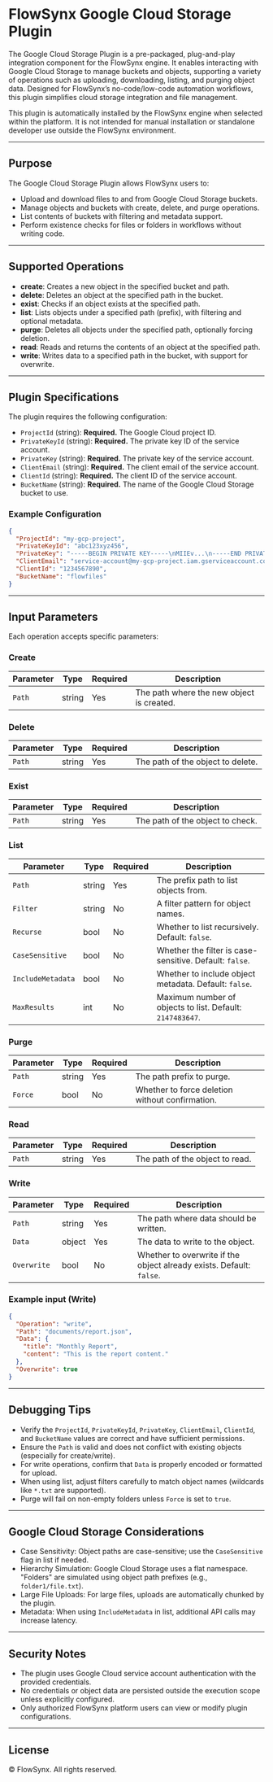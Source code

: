# FlowSynx Google Cloud Storage Plugin

The Google Cloud Storage Plugin is a pre-packaged, plug-and-play integration component for the FlowSynx engine. It enables interacting with Google Cloud Storage to manage buckets and objects, supporting a variety of operations such as uploading, downloading, listing, and purging object data. Designed for FlowSynx’s no-code/low-code automation workflows, this plugin simplifies cloud storage integration and file management.

This plugin is automatically installed by the FlowSynx engine when selected within the platform. It is not intended for manual installation or standalone developer use outside the FlowSynx environment.

---

## Purpose

The Google Cloud Storage Plugin allows FlowSynx users to:

- Upload and download files to and from Google Cloud Storage buckets.
- Manage objects and buckets with create, delete, and purge operations.
- List contents of buckets with filtering and metadata support.
- Perform existence checks for files or folders in workflows without writing code.

---

## Supported Operations

- **create**: Creates a new object in the specified bucket and path.
- **delete**: Deletes an object at the specified path in the bucket.
- **exist**: Checks if an object exists at the specified path.
- **list**: Lists objects under a specified path (prefix), with filtering and optional metadata.
- **purge**: Deletes all objects under the specified path, optionally forcing deletion.
- **read**: Reads and returns the contents of an object at the specified path.
- **write**: Writes data to a specified path in the bucket, with support for overwrite.

---

## Plugin Specifications

The plugin requires the following configuration:

- `ProjectId` (string): **Required.** The Google Cloud project ID.
- `PrivateKeyId` (string): **Required.** The private key ID of the service account.
- `PrivateKey` (string): **Required.** The private key of the service account.
- `ClientEmail` (string): **Required.** The client email of the service account.
- `ClientId` (string): **Required.** The client ID of the service account.
- `BucketName` (string): **Required.** The name of the Google Cloud Storage bucket to use.

### Example Configuration

```json
{
  "ProjectId": "my-gcp-project",
  "PrivateKeyId": "abc123xyz456",
  "PrivateKey": "-----BEGIN PRIVATE KEY-----\nMIIEv...\n-----END PRIVATE KEY-----\n",
  "ClientEmail": "service-account@my-gcp-project.iam.gserviceaccount.com",
  "ClientId": "1234567890",
  "BucketName": "flowfiles"
}
```

---

## Input Parameters

Each operation accepts specific parameters:

### Create
| Parameter     | Type    | Required | Description                              |
|---------------|---------|----------|------------------------------------------|
| `Path`        | string  | Yes      | The path where the new object is created.|

### Delete
| Parameter     | Type    | Required | Description                              |
|---------------|---------|----------|------------------------------------------|
| `Path`        | string  | Yes      | The path of the object to delete.        |

### Exist
| Parameter     | Type    | Required | Description                              |
|---------------|---------|----------|------------------------------------------|
| `Path`        | string  | Yes      | The path of the object to check.         |

### List
| Parameter         | Type    | Required | Description                                         |
|--------------------|---------|----------|-----------------------------------------------------|
| `Path`             | string  | Yes      | The prefix path to list objects from.              |
| `Filter`           | string  | No       | A filter pattern for object names.                 |
| `Recurse`          | bool    | No       | Whether to list recursively. Default: `false`.     |
| `CaseSensitive`    | bool    | No       | Whether the filter is case-sensitive. Default: `false`. |
| `IncludeMetadata`  | bool    | No       | Whether to include object metadata. Default: `false`. |
| `MaxResults`       | int     | No       | Maximum number of objects to list. Default: `2147483647`. |

### Purge
| Parameter     | Type    | Required | Description                                    |
|---------------|---------|----------|------------------------------------------------|
| `Path`        | string  | Yes      | The path prefix to purge.                     |
| `Force`       | bool    | No       | Whether to force deletion without confirmation.|

### Read
| Parameter     | Type    | Required | Description                              |
|---------------|---------|----------|------------------------------------------|
| `Path`        | string  | Yes      | The path of the object to read.          |

### Write
| Parameter     | Type    | Required | Description                                                  |
|---------------|---------|----------|--------------------------------------------------------------|
| `Path`        | string  | Yes      | The path where data should be written.                      |
| `Data`        | object  | Yes      | The data to write to the object.                             |
| `Overwrite`   | bool    | No       | Whether to overwrite if the object already exists. Default: `false`. |

### Example input (Write)

```json
{
  "Operation": "write",
  "Path": "documents/report.json",
  "Data": {
    "title": "Monthly Report",
    "content": "This is the report content."
  },
  "Overwrite": true
}
```

---

## Debugging Tips

- Verify the `ProjectId`, `PrivateKeyId`, `PrivateKey`, `ClientEmail`, `ClientId`, and `BucketName` values are correct and have sufficient permissions.
- Ensure the `Path` is valid and does not conflict with existing objects (especially for create/write).
- For write operations, confirm that `Data` is properly encoded or formatted for upload.
- When using list, adjust filters carefully to match object names (wildcards like `*.txt` are supported).
- Purge will fail on non-empty folders unless `Force` is set to `true`.

---

## Google Cloud Storage Considerations

- Case Sensitivity: Object paths are case-sensitive; use the `CaseSensitive` flag in list if needed.
- Hierarchy Simulation: Google Cloud Storage uses a flat namespace. "Folders" are simulated using object path prefixes (e.g., `folder1/file.txt`).
- Large File Uploads: For large files, uploads are automatically chunked by the plugin.
- Metadata: When using `IncludeMetadata` in list, additional API calls may increase latency.

---

## Security Notes

- The plugin uses Google Cloud service account authentication with the provided credentials.
- No credentials or object data are persisted outside the execution scope unless explicitly configured.
- Only authorized FlowSynx platform users can view or modify plugin configurations.

---

## License

© FlowSynx. All rights reserved.